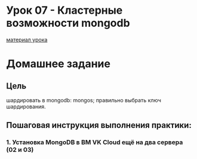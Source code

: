 # Урок 07 - Кластерные возможности mongodb
[материал урока](lesson07.txt)


# Домашнее задание
## Цель
шардировать в mongodb: mongos;
правильно выбрать ключ шардирования.


## Пошаговая инструкция выполнения практики:

### 1. Установка MongoDB в ВМ VK Cloud ещё на два сервера (02 и 03)
